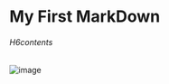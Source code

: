 # My First MarkDown
###### H6contents

![image](https://my.alfred.edu/zoom/_images/fall-drone-shot.jpg)

